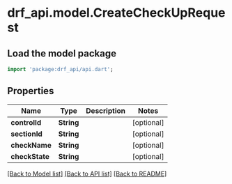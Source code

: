 # drf_api.model.CreateCheckUpRequest

## Load the model package
```dart
import 'package:drf_api/api.dart';
```

## Properties
Name | Type | Description | Notes
------------ | ------------- | ------------- | -------------
**controlId** | **String** |  | [optional] 
**sectionId** | **String** |  | [optional] 
**checkName** | **String** |  | [optional] 
**checkState** | **String** |  | [optional] 

[[Back to Model list]](../README.md#documentation-for-models) [[Back to API list]](../README.md#documentation-for-api-endpoints) [[Back to README]](../README.md)


